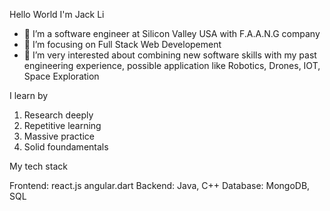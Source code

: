 Hello World I'm Jack Li
- 🔭 I’m a software engineer at Silicon Valley USA with F.A.A.N.G company
- 🌱 I’m focusing on Full Stack Web Developement
- 👯 I’m very interested about combining new software skills with my past engineering experience, possible application like Robotics, Drones, IOT, Space Exploration

I learn by 
1. Research deeply
2. Repetitive learning
3. Massive practice
4. Solid foundamentals

My tech stack

Frontend: react.js angular.dart 
Backend: Java, C++
Database: MongoDB, SQL


